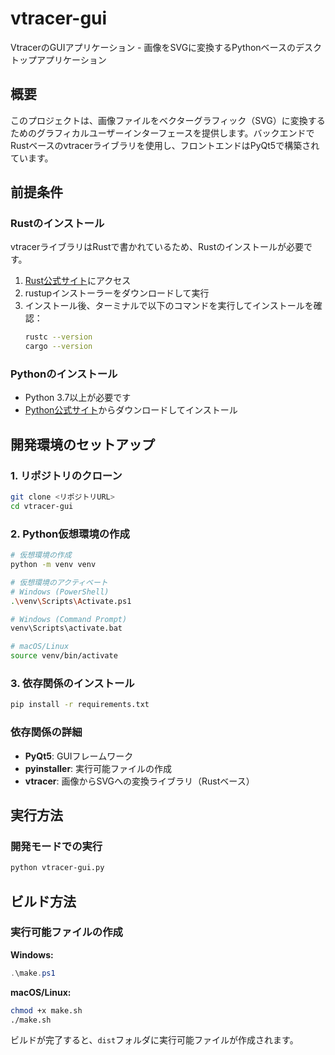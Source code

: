 # vtracer-gui

VtracerのGUIアプリケーション - 画像をSVGに変換するPythonベースのデスクトップアプリケーション

## 概要

このプロジェクトは、画像ファイルをベクターグラフィック（SVG）に変換するためのグラフィカルユーザーインターフェースを提供します。バックエンドでRustベースのvtracerライブラリを使用し、フロントエンドはPyQt5で構築されています。

## 前提条件

### Rustのインストール

vtracerライブラリはRustで書かれているため、Rustのインストールが必要です。

1. [Rust公式サイト](https://rustup.rs/)にアクセス
2. rustupインストーラーをダウンロードして実行
3. インストール後、ターミナルで以下のコマンドを実行してインストールを確認：
   ```bash
   rustc --version
   cargo --version
   ```

### Pythonのインストール

- Python 3.7以上が必要です
- [Python公式サイト](https://www.python.org/downloads/)からダウンロードしてインストール

## 開発環境のセットアップ

### 1. リポジトリのクローン

```bash
git clone <リポジトリURL>
cd vtracer-gui
```

### 2. Python仮想環境の作成

```bash
# 仮想環境の作成
python -m venv venv

# 仮想環境のアクティベート
# Windows (PowerShell)
.\venv\Scripts\Activate.ps1

# Windows (Command Prompt)
venv\Scripts\activate.bat

# macOS/Linux
source venv/bin/activate
```

### 3. 依存関係のインストール

```bash
pip install -r requirements.txt
```

### 依存関係の詳細

- **PyQt5**: GUIフレームワーク
- **pyinstaller**: 実行可能ファイルの作成
- **vtracer**: 画像からSVGへの変換ライブラリ（Rustベース）

## 実行方法

### 開発モードでの実行

```bash
python vtracer-gui.py
```

## ビルド方法

### 実行可能ファイルの作成

**Windows:**
```powershell
.\make.ps1
```

**macOS/Linux:**
```bash
chmod +x make.sh
./make.sh
```

ビルドが完了すると、`dist`フォルダに実行可能ファイルが作成されます。
